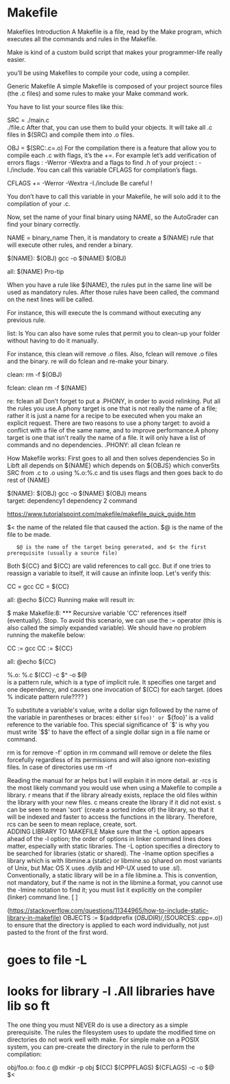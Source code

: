 # Makefile
Makefiles
Introduction
A Makefile is a file, read by the Make program, which executes all the commands and rules in the Makefile.

Make is kind of a custom build script that makes your programmer-life really easier.

 you’ll be using Makefiles to compile your code, using a compiler.

Generic Makefile
A simple Makefile is composed of your project source files (the .c files) and some rules to make your Make command work.

You have to list your source files like this:

SRC = ./main.c \
      ./file.c
After that, you can use them to build your objects. It will take all .c files in $(SRC) and compile them into .o files.

OBJ = $(SRC:.c=.o)
For the compilation there is a feature that allow you to compile each .c with flags, it’s the +=. For example let’s add verification of errors flags : -Werror -Wextra and a flags to find .h of your project : -I./include. You can call this variable CFLAGS for compilation’s flags.

CFLAGS += -Werror -Wextra -I./include
Be careful !

You don’t have to call this variable in your Makefile, he will solo add it to the compilation of your .c.

Now, set the name of your final binary using NAME, so the AutoGrader can find your binary correctly.

NAME = binary_name
Then, it is mandatory to create a $(NAME) rule that will execute other rules, and render a binary.

$(NAME): $(OBJ)
         gcc -o $(NAME) $(OBJ)

all:     $(NAME)
Pro-tip

When you have a rule like $(NAME), the rules put in the same line will be used as mandatory rules. After those rules have been called, the command on the next lines will be called.

For instance, this will execute the ls command without executing any previous rule.

list:
      ls
You can also have some rules that permit you to clean-up your folder without having to do it manually.

For instance, this clean will remove .o files. Also, fclean will remove .o files and the binary. re will do fclean and re-make your binary.

clean:
        rm -f $(OBJ)

fclean: clean
        rm -f $(NAME)

re:     fclean all
Don’t forget to put a .PHONY, in order to avoid relinking. Put all the rules you use.A phony target is one that is not really the name of a file; rather it is just a name for a recipe to be executed when you make an explicit request. There are two reasons to use a phony target: to avoid a conflict with a file of the same name, and to improve performance.A phony target is one that isn't really the name of a file. It will only
have a list of commands and no dependencies. 
.PHONY: all clean fclean re


How Makefile works:
First goes to all and then solves dependencies
So in Libft all depends on ${NAME} which depends on ${OBJS} which conver5ts SRC from .c to .o using %.o:%.c and tis uses flags and then goes back to do rest of {NAME}


$(NAME): $(OBJ)
         gcc -o $(NAME) $(OBJ)
         means         
target: dependency1 dependency 2
<tab> command
 
 https://www.tutorialspoint.com/makefile/makefile_quick_guide.htm    
 
 $< the name of the related file that caused the action.
  $@ is the name of the file to be made. 
       
       $@ is the name of the target being generated, and $< the first prerequisite (usually a source file)
 
 
  Both ${CC} and $(CC) are valid references to call gcc. But if one tries to reassign a variable to itself, it will cause an infinite loop. Let's verify this:

CC = gcc
CC = ${CC}

all:
    @echo ${CC}
Running make will result in:

$ make
Makefile:8: *** Recursive variable 'CC' references itself (eventually).  Stop.
To avoid this scenario, we can use the := operator (this is also called the simply expanded variable). We should have no problem running the makefile below:

CC := gcc
CC := ${CC}

all:
    @echo ${CC}
 
 %.o: %.c
        $(CC) -c $^ -o $@  
is a pattern rule, which is a type of implicit rule. It specifies one target and one dependency, and causes one invocation of $(CC) for each target. (does % indicate pattern rule???? )

 
 
 To substitute a variable's value, write a dollar sign followed by the name of the variable in parentheses or braces: either `$(foo)' or `${foo}' is a valid reference to the variable foo. This special significance of `$' is why you must write `$$' to have the effect of a single dollar sign in a file name or command.
 
 rm is for remove -f‘ option in rm command will remove or delete the files forcefully regardless of its permissions and will also ignore non-existing files. In case of directories use rm -rf
 
 Reading the manual for ar helps but I will explain it in more detail. ar -rcs is the most likely command you would use when using a Makefile to compile a library. r means that if the library already exists, replace the old files within the library with your new files. c means create the library if it did not exist. s can be seen to mean 'sort' (create a sorted index of) the library, so that it will be indexed and faster to access the functions in the library. Therefore, rcs can be seen to mean replace, create, sort.  
 ADDING LIBRARY TO MAKEFILE
 Make sure that the -L option appears ahead of the -l option; the order of options in linker command lines does matter, especially with static libraries. The -L option specifies a directory to be searched for libraries (static or shared). The -lname option specifies a library which is with libmine.a (static) or libmine.so (shared on most variants of Unix, but Mac OS X uses .dylib and HP-UX used to use .sl). Conventionally, a static library will be in a file libmine.a. This is convention, not mandatory, but if the name is not in the libmine.a format, you cannot use the -lmine notation to find it; you must list it explicitly on the compiler (linker) command line.
 [
]

(https://stackoverflow.com/questions/11344965/how-to-include-static-library-in-makefile)
OBJECTS       := $(addprefix $(OBJDIR)/,$(SOURCES:.cpp=.o))
to ensure that the directory is applied to each word individually, not just pasted to the front of the first word.

#  goes to file -L
#  looks for library -l .All libraries have lib so ft

 The one thing you must NEVER do is use a directory as a simple prerequisite. The rules the filesystem uses to update the modified time on directories do not work well with make.
For simple make on a POSIX system, you can pre-create the directory in the rule to perform the compilation:

obj/foo.o: foo.c
        @ mdkir -p obj
        $(CC) $(CPPFLAGS) $(CFLAGS) -c -o $@ $<
